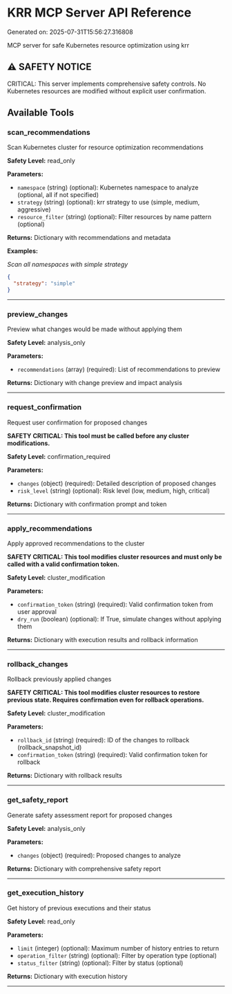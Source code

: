 # KRR MCP Server API Reference

Generated on: 2025-07-31T15:56:27.316808

MCP server for safe Kubernetes resource optimization using krr

## ⚠️ SAFETY NOTICE

CRITICAL: This server implements comprehensive safety controls. No Kubernetes resources are modified without explicit user confirmation.

## Available Tools

### scan_recommendations

Scan Kubernetes cluster for resource optimization recommendations

**Safety Level:** read_only

**Parameters:**

- `namespace` (string) (optional): Kubernetes namespace to analyze (optional, all if not specified)
- `strategy` (string) (optional): krr strategy to use (simple, medium, aggressive)
- `resource_filter` (string) (optional): Filter resources by name pattern (optional)

**Returns:** Dictionary with recommendations and metadata

**Examples:**

*Scan all namespaces with simple strategy*

```json
{
  "strategy": "simple"
}
```

---

### preview_changes

Preview what changes would be made without applying them

**Safety Level:** analysis_only

**Parameters:**

- `recommendations` (array) (required): List of recommendations to preview

**Returns:** Dictionary with change preview and impact analysis

---

### request_confirmation

Request user confirmation for proposed changes

**SAFETY CRITICAL: This tool must be called before any cluster modifications.**

**Safety Level:** confirmation_required

**Parameters:**

- `changes` (object) (required): Detailed description of proposed changes
- `risk_level` (string) (optional): Risk level (low, medium, high, critical)

**Returns:** Dictionary with confirmation prompt and token

---

### apply_recommendations

Apply approved recommendations to the cluster

**SAFETY CRITICAL: This tool modifies cluster resources and must only be called with a valid confirmation token.**

**Safety Level:** cluster_modification

**Parameters:**

- `confirmation_token` (string) (required): Valid confirmation token from user approval
- `dry_run` (boolean) (optional): If True, simulate changes without applying them

**Returns:** Dictionary with execution results and rollback information

---

### rollback_changes

Rollback previously applied changes

**SAFETY CRITICAL: This tool modifies cluster resources to restore previous state. Requires confirmation even for rollback operations.**

**Safety Level:** cluster_modification

**Parameters:**

- `rollback_id` (string) (required): ID of the changes to rollback (rollback_snapshot_id)
- `confirmation_token` (string) (required): Valid confirmation token for rollback

**Returns:** Dictionary with rollback results

---

### get_safety_report

Generate safety assessment report for proposed changes

**Safety Level:** analysis_only

**Parameters:**

- `changes` (object) (required): Proposed changes to analyze

**Returns:** Dictionary with comprehensive safety report

---

### get_execution_history

Get history of previous executions and their status

**Safety Level:** read_only

**Parameters:**

- `limit` (integer) (optional): Maximum number of history entries to return
- `operation_filter` (string) (optional): Filter by operation type (optional)
- `status_filter` (string) (optional): Filter by status (optional)

**Returns:** Dictionary with execution history

---
